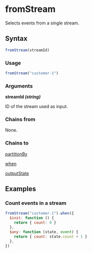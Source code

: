 # fromStream

Selects events from a single stream.

## Syntax

```js
fromStream(streamId)
```

### Usage

```js
fromStream("customer-1")
```

### Arguments

**streamId _(string)_**

ID of the stream used as input.

### Chains from

None.

### Chains to

[partitionBy](../transformations/partitionBy.md)

[when](../when.md)

[outputState](../outputs/outputState.md)

## Examples

### Count events in a stream

```js
fromStream("customer-1").when({
  $init: function () {
    return { count: 0 }
  },
  $any: function (state, event) {
    return { count: state.count + 1 }
  },
})
```
